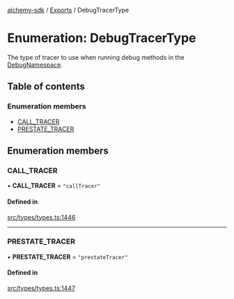 [alchemy-sdk](../README.md) / [Exports](../modules.md) / DebugTracerType

# Enumeration: DebugTracerType

The type of tracer to use when running debug methods in the
[DebugNamespace](../classes/DebugNamespace.md).

## Table of contents

### Enumeration members

- [CALL\_TRACER](DebugTracerType.md#call_tracer)
- [PRESTATE\_TRACER](DebugTracerType.md#prestate_tracer)

## Enumeration members

### CALL\_TRACER

• **CALL\_TRACER** = `"callTracer"`

#### Defined in

[src/types/types.ts:1446](https://github.com/alchemyplatform/alchemy-sdk-js/blob/44aa50c/src/types/types.ts#L1446)

___

### PRESTATE\_TRACER

• **PRESTATE\_TRACER** = `"prestateTracer"`

#### Defined in

[src/types/types.ts:1447](https://github.com/alchemyplatform/alchemy-sdk-js/blob/44aa50c/src/types/types.ts#L1447)
